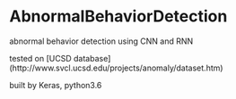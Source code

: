 # AbnormalBehaviorDetection

<p>abnormal behavior detection using CNN and RNN
<p>tested on [UCSD database](http://www.svcl.ucsd.edu/projects/anomaly/dataset.htm) 
<p>built by Keras, python3.6

